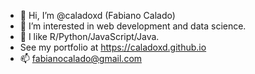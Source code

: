 - 👋 Hi, I’m @caladoxd (Fabiano Calado)
- 👀 I’m interested in web development and data science.
- 🌱 I like R/Python/JavaScript/Java.
- See my portfolio at https://caladoxd.github.io
- 📫 fabianocalado@gmail.com

<!---
caladoxd/caladoxd is a ✨ special ✨ repository because its `README.md` (this file) appears on your GitHub profile.
You can click the Preview link to take a look at your changes.
--->
